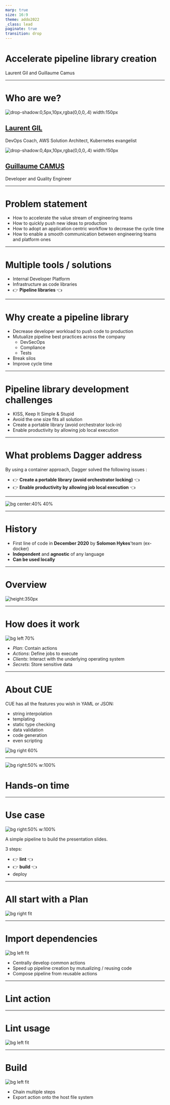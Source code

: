 ```yaml
---
marp: true
size: 16:9
theme: addo2022
_class: lead
paginate: true
transition: drop
---
```

<!-- _class: main -->

# Accelerate pipeline library creation

<div class="author">Laurent Gil and Guillaume Camus</div>

---

# Who are we?

<div class="container">

<div class="col">

![drop-shadow:0,5px,10px,rgba(0,0,0,.4) width:150px](./assets/laurent-gil.png)

## [Laurent GIL](https://www.linkedin.com/in/laurent-gil/?locale=en_US)

DevOps Coach,
AWS Solution Architect,
Kubernetes evangelist

</div>

<div class="col">

![drop-shadow:0,4px,10px,rgba(0,0,0,.4) width:150px](./assets/guillaume-camus.png)

## [Guillaume CAMUS](https://www.linkedin.com/in/guillaumecamus/?locale=en_US)

Developer and Quality Engineer

</div>

</div>

---

# Problem statement

- How to accelerate the value stream of engineering teams
- How to quickly push new ideas to production
- How to adopt an application centric workflow to decrease the cycle time
- How to enable a smooth communication between engineering teams and platform ones

---

# Multiple tools / solutions

- Internal Developer Platform
- Infrastructure as code libraries
- 👉 **Pipeline libraries** 👈

---

# Why create a pipeline library

- Decrease developer workload to push code to production
- Mutualize pipeline best practices across the company
  - DevSecOps
  - Compliance
  - Tests
- Break silos
- Improve cycle time

---

# Pipeline library development challenges

- KISS, Keep It Simple & Stupid
- Avoid the one size fits all solution
- Create a portable library (avoid orchestrator lock-in)
- Enable productivity by allowing job local execution

---

# What problems Dagger address

By using a container approach, Dagger solved the following issues :

- 👉 **Create a portable library (avoid orchestrator locking)** 👈
- 👉 **Enable productivity by allowing job local execution** 👈

---
<!-- _class: header -->
![bg center:40% 40%](./assets/dagger_logo_portrait_on_black.svg)

---

# History

- First line of code in **December 2020** by **Solomon Hykes**'team (ex-docker)
- **Independent** and **agnostic** of any language
- **Can be used locally**

<!--
Dagger is portable and compatible
-->

---

# Overview

<!-- ![bg left 90%](assets/dagger-arch.png) -->

![height:350px](assets/dagger-arch.png)

---

# How does it work

![bg left 70%](assets/dagger.drawio.png)

- *Plan*: Contain actions
- *Actions*: Define jobs to execute
- *Clients*: Interact with the underlying operating system
- *Secrets*: Store sensitive data

---

# About CUE

CUE has all the features you wish in YAML or JSON:

- string interpolation
- templating
- static type checking
- data validation
- code generation
- even scripting

<!--
- Created by google
- Originally designed to configure Borg, the K8s predecessor
- CUE => Strongly typed
-->

![bg right 60%](assets/cue-example.png)

---

![bg right:50% w:100%](assets/hands-on.jpg)

# Hands-on time

---

# Use case

![bg right:50% w:100%](assets/pipeline.png)

A simple pipeline to build the presentation slides.

3 steps:

- 👉 **lint** 👈
- 👉 **build** 👈
- deploy

---

# All start with a **Plan**

<!-- ![bg left fit](assets/loves-plan-together.jpeg) -->

![bg right fit](assets/dagger-plan.png)

---

# Import dependencies

![bg left fit](assets/dagger-import.png)

- Centrally develop common actions
- Speed up pipeline creation by mutualizing / reusing code
- Compose pipeline from reusable actions

---

# Lint action

---

# Lint usage

![bg left fit](assets/dagger-action-lint.png)

---

# Build

![bg left fit](assets/dagger-action-build.png)

- Chain multiple steps
- Export action onto the host file system